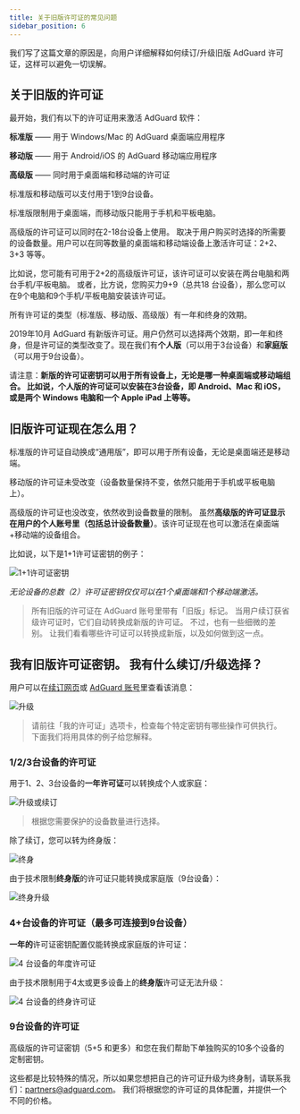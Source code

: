 ```yaml
---
title: 关于旧版许可证的常见问题
sidebar_position: 6
---
```


我们写了这篇文章的原因是，向用户详细解释如何续订/升级旧版 AdGuard 许可证，这样可以避免一切误解。

## 关于旧版的许可证

最开始，我们有以下的许可证用来激活 AdGuard 软件：

**标准版** —— 用于 Windows/Mac 的 AdGuard 桌面端应用程序

**移动版** —— 用于 Android/iOS 的 AdGuard 移动端应用程序

**高级版** —— 同时用于桌面端和移动端的许可证

标准版和移动版可以支付用于1到9台设备。

标准版限制用于桌面端，而移动版只能用于手机和平板电脑。

高级版的许可证可以同时在2-18台设备上使用。 取决于用户购买时选择的所需要的设备数量。用户可以在同等数量的桌面端和移动端设备上激活许可证：2+2、3+3 等等。

比如说，您可能有可用于2+2的高级版许可证，该许可证可以安装在两台电脑和两台手机/平板电脑。 或者，比方说，您购买力9+9（总共18 台设备），那么您可以在9个电脑和9个手机/平板电脑安装该许可证。

所有许可证的类型（标准版、移动版、高级版）有一年和终身的效期。

2019年10月 AdGuard 有新版许可证。用户仍然可以选择两个效期，即一年和终身，但是许可证的类型改变了。现在我们有**个人版**（可以用于3台设备）和**家庭版**（可以用于9台设备）。

请注意：**新版的许可证密钥可以用于所有设备上，无论是哪一种桌面端或移动端组合。 比如说，个人版的许可证可以安装在3台设备，即 Android、Mac 和 iOS，或是两个 Windows 电脑和一个 Apple iPad 上等等。**

## 旧版许可证现在怎么用？

标准版的许可证自动换成“通用版”，即可以用于所有设备，无论是桌面端还是移动端。

移动版的许可证未受改变（设备数量保持不变，依然只能用于手机或平板电脑上）。

高级版的许可证也没改变，依然收到设备数量的限制。 虽然**高级版的许可证显示在用户的个人账号里（包括总计设备数量）**。该许可证现在也可以激活在桌面端+移动端的设备组合。

比如说，以下是1+1许可证密钥的例子：

![1+1许可证密钥](https://cdn.adtidy.org/public/Adguard/kb/newscreenshots/En/General/legacy-licenses/1.outdatedlicenses_en.png)

*无论设备的总数（2）许可证密钥仅仅可以在1个桌面端和1个移动端激活。*
> 所有旧版的许可证在 AdGuard 账号里带有「旧版」标记。 当用户续订获省级许可证时，它们自动转换成新版的许可证。 不过，也有一些细微的差别。 让我们看看哪些许可证可以转换成新版，以及如何做到这一点。

## 我有旧版许可证密钥。 我有什么续订/升级选择？

用户可以在[续订网页](https://adguard.com/renew.html)或 [AdGuard 账号](https://my.adguard.com/main.html)里查看该消息：

![升级](https://cdn.adtidy.org/public/Adguard/kb/newscreenshots/En/General/legacy-licenses/2.switch_en.png)
> 请前往「我的许可证」选项卡，检查每个特定密钥有哪些操作可供执行。 下面我们将用具体的例子给您解释。

### 1/2/3台设备的许可证

用于1、2、3台设备的**一年许可证**可以转换成个人或家庭：

![升级或续订](https://cdn.adtidy.org/public/Adguard/kb/newscreenshots/En/General/legacy-licenses/3.yearly_en.png)
> 根据您需要保护的设备数量进行选择。

除了续订，您可以转为终身版：

![终身](https://cdn.adtidy.org/public/Adguard/kb/newscreenshots/En/General/legacy-licenses/4.lifetime_en.png)

由于技术限制**终身版**的许可证只能转换成家庭版（9台设备）：

![终身升级](https://cdn.adtidy.org/public/Adguard/kb/newscreenshots/En/General/legacy-licenses/5.lifetimeupgrade_en.png)

### 4+台设备的许可证（最多可连接到9台设备）

**一年的**许可证密钥配置仅能转换成家庭版的许可证：

![4 台设备的年度许可证](https://cdn.adtidy.org/public/Adguard/kb/newscreenshots/En/General/legacy-licenses/6.yearly4+devices_en.png)

由于技术限制用于4太或更多设备上的**终身版**许可证无法升级：

![4 台设备的终身许可证](https://cdn.adtidy.org/public/Adguard/kb/newscreenshots/En/General/legacy-licenses/7.lifetime4+devices_en.png)

### 9台设备的许可证

高级版的许可证密钥（5+5 和更多）和您在我们帮助下单独购买的10多个设备的定制密钥。

这些都是比较特殊的情况，所以如果您想把自己的许可证升级为终身制，请联系我们：partners@adguard.com。 我们将根据您的许可证的具体配置，并提供一个不同的价格。
